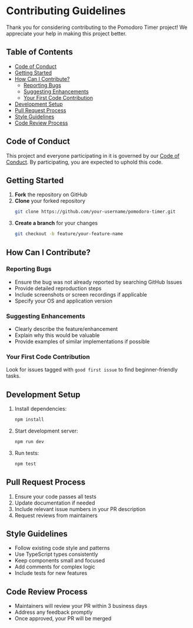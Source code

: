 # Contributing Guidelines

Thank you for considering contributing to the Pomodoro Timer project! We appreciate your help in making this project better.

## Table of Contents
- [Code of Conduct](#code-of-conduct)
- [Getting Started](#getting-started)
- [How Can I Contribute?](#how-can-i-contribute)
  - [Reporting Bugs](#reporting-bugs)
  - [Suggesting Enhancements](#suggesting-enhancements)
  - [Your First Code Contribution](#your-first-code-contribution)
- [Development Setup](#development-setup)
- [Pull Request Process](#pull-request-process)
- [Style Guidelines](#style-guidelines)
- [Code Review Process](#code-review-process)

## Code of Conduct

This project and everyone participating in it is governed by our [Code of Conduct](CODE_OF_CONDUCT.md). By participating, you are expected to uphold this code.

## Getting Started

1. **Fork** the repository on GitHub
2. **Clone** your forked repository
   ```bash
   git clone https://github.com/your-username/pomodoro-timer.git
   ```
3. **Create a branch** for your changes
   ```bash
   git checkout -b feature/your-feature-name
   ```

## How Can I Contribute?

### Reporting Bugs
- Ensure the bug was not already reported by searching GitHub Issues
- Provide detailed reproduction steps
- Include screenshots or screen recordings if applicable
- Specify your OS and application version

### Suggesting Enhancements
- Clearly describe the feature/enhancement
- Explain why this would be valuable
- Provide examples of similar implementations if possible

### Your First Code Contribution
Look for issues tagged with `good first issue` to find beginner-friendly tasks.

## Development Setup
1. Install dependencies:
   ```bash
   npm install
   ```
2. Start development server:
   ```bash
   npm run dev
   ```
3. Run tests:
   ```bash
   npm test
   ```

## Pull Request Process
1. Ensure your code passes all tests
2. Update documentation if needed
3. Include relevant issue numbers in your PR description
4. Request reviews from maintainers

## Style Guidelines
- Follow existing code style and patterns
- Use TypeScript types consistently
- Keep components small and focused
- Add comments for complex logic
- Include tests for new features

## Code Review Process
- Maintainers will review your PR within 3 business days
- Address any feedback promptly
- Once approved, your PR will be merged